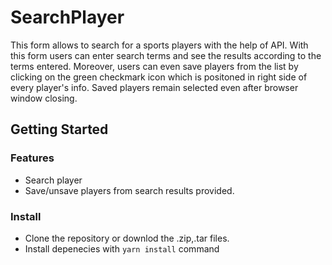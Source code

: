 # SearchPlayer
This form allows to search for a sports players with the help of API. With this form users can enter search terms and see the results according to the terms entered. Moreover, users can even save players from the list by clicking on the green checkmark icon which is positoned in right side of every player's info. Saved players remain selected even after browser window closing.

## Getting Started

### Features
<ul>
  <li>Search player</li>
  <li>Save/unsave players from search results provided.</li>
</ul>  

### Install
<ul>
  <li>Clone the repository or downlod the .zip,.tar files.</li>
  <li>Install depenecies with <code>yarn install</code> command</li>
</ul>
 
